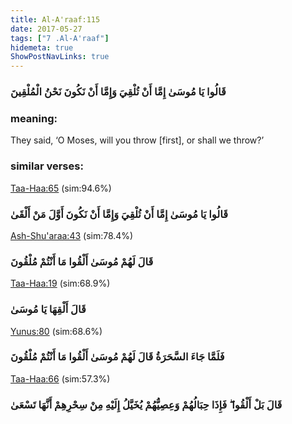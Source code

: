 ```yaml
---
title: Al-A'raaf:115
date: 2017-05-27
tags: ["7 .Al-A'raaf"]
hidemeta: true 
ShowPostNavLinks: true 
---
```

### قَالُوا يَا مُوسَىٰ إِمَّا أَنْ تُلْقِيَ وَإِمَّا أَنْ نَكُونَ نَحْنُ الْمُلْقِينَ
### meaning: 
They said, ‘O Moses, will you throw [first], or shall we throw?’
### similar verses: 

[Taa-Haa:65](/20/65) (sim:94.6%)

### قَالُوا يَا مُوسَىٰ إِمَّا أَنْ تُلْقِيَ وَإِمَّا أَنْ نَكُونَ أَوَّلَ مَنْ أَلْقَىٰ

[Ash-Shu'araa:43](/26/43) (sim:78.4%)

### قَالَ لَهُمْ مُوسَىٰ أَلْقُوا مَا أَنْتُمْ مُلْقُونَ

[Taa-Haa:19](/20/19) (sim:68.9%)

### قَالَ أَلْقِهَا يَا مُوسَىٰ

[Yunus:80](/10/80) (sim:68.6%)

### فَلَمَّا جَاءَ السَّحَرَةُ قَالَ لَهُمْ مُوسَىٰ أَلْقُوا مَا أَنْتُمْ مُلْقُونَ

[Taa-Haa:66](/20/66) (sim:57.3%)

### قَالَ بَلْ أَلْقُوا ۖ فَإِذَا حِبَالُهُمْ وَعِصِيُّهُمْ يُخَيَّلُ إِلَيْهِ مِنْ سِحْرِهِمْ أَنَّهَا تَسْعَىٰ
